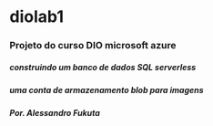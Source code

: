 # diolab1


### Projeto do curso DIO microsoft azure

##### construindo um banco de dados SQL serverless
##### uma conta de armazenamento blob para imagens

##### Por. Alessandro Fukuta
